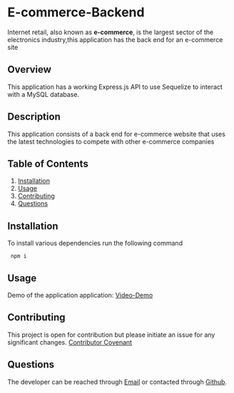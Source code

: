 # E-commerce-Backend

Internet retail, also known as **e-commerce**, is the largest sector of the electronics industry,this application has the back end for an e-commerce site

## Overview
This application has a working Express.js API to use Sequelize to interact with a MySQL database.

## Description
This application consists of a back end for  e-commerce website that uses the latest technologies to compete with other e-commerce companies

## Table of Contents
  
1. [Installation](#installation)
2. [Usage](#usage)
4. [Contributing](#contributing)
5. [Questions](#questions)
  
  ## Installation
  To install various dependencies run the following command

  ` 
  npm i
  ` 

  ## Usage
 
  
  Demo of the application application:
  [Video-Demo](https://watch.screencastify.com/v/g3vMmgGrEpKY7PxGVe4b)

  
  ## Contributing
  This project is open for contribution but please initiate an issue for any significant changes. [Contributor Covenant](https://www.contributor-covenant.org/)
 
  
  ## Questions
  The developer can be reached through [Email](akshata.kumbhar@hotmail.com) or contacted through 
  [Github](https://github.com/akshu3011).


